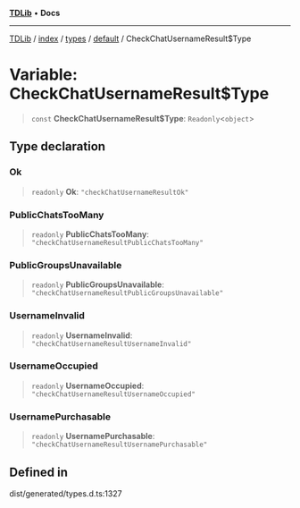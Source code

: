 [**TDLib**](../../../../../../README.md) • **Docs**

***

[TDLib](../../../../../../modules.md) / [index](../../../../../README.md) / [types](../../../README.md) / [default](../README.md) / CheckChatUsernameResult$Type

# Variable: CheckChatUsernameResult$Type

> `const` **CheckChatUsernameResult$Type**: `Readonly`\<`object`\>

## Type declaration

### Ok

> `readonly` **Ok**: `"checkChatUsernameResultOk"`

### PublicChatsTooMany

> `readonly` **PublicChatsTooMany**: `"checkChatUsernameResultPublicChatsTooMany"`

### PublicGroupsUnavailable

> `readonly` **PublicGroupsUnavailable**: `"checkChatUsernameResultPublicGroupsUnavailable"`

### UsernameInvalid

> `readonly` **UsernameInvalid**: `"checkChatUsernameResultUsernameInvalid"`

### UsernameOccupied

> `readonly` **UsernameOccupied**: `"checkChatUsernameResultUsernameOccupied"`

### UsernamePurchasable

> `readonly` **UsernamePurchasable**: `"checkChatUsernameResultUsernamePurchasable"`

## Defined in

dist/generated/types.d.ts:1327
